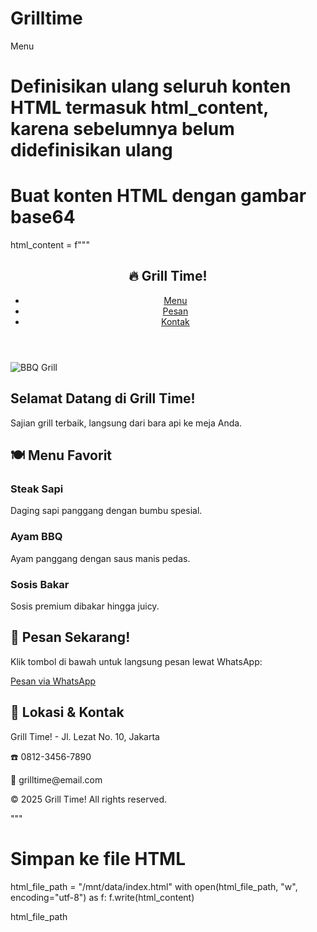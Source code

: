 # Grilltime
Menu
# Definisikan ulang seluruh konten HTML termasuk html_content, karena sebelumnya belum didefinisikan ulang

# Buat konten HTML dengan gambar base64
html_content = f"""<!DOCTYPE html>
<html lang="id">
<head>
  <meta charset="UTF-8" />
  <meta name="viewport" content="width=device-width, initial-scale=1.0" />
  <title>Grill Time!</title>
  <style>
    body {{
      font-family: Arial, sans-serif;
      margin: 0;
      padding: 0;
      background-color: #fff8f0;
    }}
    header {{
      background-color: #8b0000;
      color: white;
      padding: 1rem;
    }}
    nav {{
      display: flex;
      justify-content: space-between;
      align-items: center;
    }}
    nav h1 {{
      margin: 0;
    }}
    nav ul {{
      list-style: none;
      display: flex;
      gap: 1rem;
    }}
    nav ul li a {{
      color: white;
      text-decoration: none;
    }}
    .hero {{
      position: relative;
      text-align: center;
    }}
    .hero img {{
      width: 100%;
      max-height: 400px;
      object-fit: cover;
    }}
    .hero-text {{
      position: absolute;
      top: 50%;
      left: 50%;
      transform: translate(-50%, -50%);
      color: white;
      background: rgba(0, 0, 0, 0.5);
      padding: 1rem;
      border-radius: 8px;
    }}
    .menu, .order, .contact {{
      padding: 2rem;
      text-align: center;
    }}
    .menu-container {{
      display: flex;
      justify-content: center;
      flex-wrap: wrap;
      gap: 1rem;
      margin-top: 1rem;
    }}
    .menu-item {{
      border: 1px solid #ccc;
      padding: 1rem;
      border-radius: 8px;
      width: 200px;
      background: #fff;
    }}
    .order-btn {{
      display: inline-block;
      background-color: #8b0000;
      color: white;
      padding: 1rem 2rem;
      text-decoration: none;
      border-radius: 5px;
      margin-top: 1rem;
    }}
    footer {{
      text-align: center;
      background-color: #333;
      color: white;
      padding: 1rem;
      margin-top: 2rem;
    }}
  </style>
</head>
<body>
  <header>
    <nav>
      <h1>🔥 Grill Time!</h1>
      <ul>
        <li><a href="#menu">Menu</a></li>
        <li><a href="#order">Pesan</a></li>
        <li><a href="#contact">Kontak</a></li>
      </ul>
    </nav>
  </header>

  <section class="hero">
    <img src="data:image/jpeg;base64,{img_base64}" alt="BBQ Grill" />
    <div class="hero-text">
      <h2>Selamat Datang di Grill Time!</h2>
      <p>Sajian grill terbaik, langsung dari bara api ke meja Anda.</p>
    </div>
  </section>

  <section id="menu" class="menu">
    <h2>🍽️ Menu Favorit</h2>
    <div class="menu-container">
      <div class="menu-item">
        <h3>Steak Sapi</h3>
        <p>Daging sapi panggang dengan bumbu spesial.</p>
      </div>
      <div class="menu-item">
        <h3>Ayam BBQ</h3>
        <p>Ayam panggang dengan saus manis pedas.</p>
      </div>
      <div class="menu-item">
        <h3>Sosis Bakar</h3>
        <p>Sosis premium dibakar hingga juicy.</p>
      </div>
    </div>
  </section>

  <section id="order" class="order">
    <h2>📲 Pesan Sekarang!</h2>
    <p>Klik tombol di bawah untuk langsung pesan lewat WhatsApp:</p>
    <a href="https://wa.me/6281234567890" target="_blank" class="order-btn">Pesan via WhatsApp</a>
  </section>

  <section id="contact" class="contact">
    <h2>📍 Lokasi & Kontak</h2>
    <p>Grill Time! - Jl. Lezat No. 10, Jakarta</p>
    <p>☎️ 0812-3456-7890</p>
    <p>📧 grilltime@email.com</p>
  </section>

  <footer>
    <p>© 2025 Grill Time! All rights reserved.</p>
  </footer>
</body>
</html>
"""

# Simpan ke file HTML
html_file_path = "/mnt/data/index.html"
with open(html_file_path, "w", encoding="utf-8") as f:
    f.write(html_content)

html_file_path
